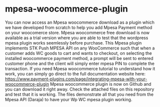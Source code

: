 # mpesa-woocommerce-plugin
You can now access an Mpesa woocommerce download as a plugin which we have developed from scratch to help you add Mpesa Payment method on your woocomerce store.
Mpesa woocommerce free download is now available as a trial version where you are able to test that the wordpress mpesa plugin works seemlessly before purchase.
This Mpesa plugin implements STK Push MPESA API on any WooCommerce such that when a customer adds WC goods to cart and wants to checkout, on selecting the installed woocommerce payment method, a prompt will be sent to entered customer phone and the client will simply enter mpesa PIN to complete the transaction.
If you need Mpesa woocommerce tutorial to understand how it work, you can simply go direct to the full documentation website here: https://www.payment-plugins.com/page/integrating-mpesa-with-your-woocommerce-plugin
Mpesa woocommerce plugin is now on Github and you can download it right away. Check the attached files on this repository and test that it is working. The files demonstrate all that you need from the Mpesa API (Daraja) to have your Wp WC mpesa plugin working.
